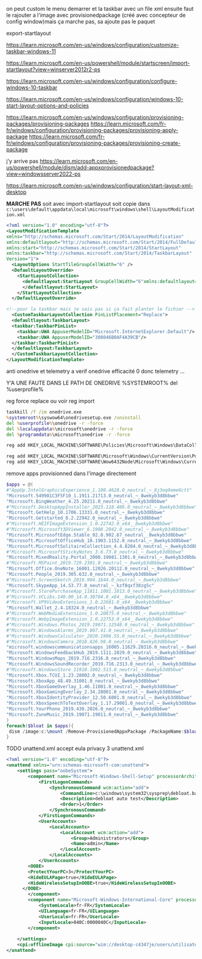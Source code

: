 on peut custom le menu demarrer et la taskbar avec un file xml
ensuite faut le rajouter a l'image avec provisionedpackage (créé avec concepteur de config window)mais ça marche pas, sa ajoute pas le paquet

export-startlayout

https://learn.microsoft.com/en-us/windows/configuration/customize-taskbar-windows-11

https://learn.microsoft.com/en-us/powershell/module/startscreen/import-startlayout?view=winserver2012r2-ps

https://learn.microsoft.com/en-us/windows/configuration/configure-windows-10-taskbar

https://learn.microsoft.com/en-us/windows/configuration/windows-10-start-layout-options-and-policies

https://learn.microsoft.com/en-us/windows/configuration/provisioning-packages/provisioning-packages
https://learn.microsoft.com/fr-fr/windows/configuration/provisioning-packages/provisioning-apply-package
https://learn.microsoft.com/fr-fr/windows/configuration/provisioning-packages/provisioning-create-package

j'y arrive pas 
https://learn.microsoft.com/en-us/powershell/module/dism/add-appxprovisionedpackage?view=windowsserver2022-ps


https://learn.microsoft.com/en-us/windows/configuration/start-layout-xml-desktop

**MARCHE PAS** 
soit avec import-startlayout
soit copie dans `c:\users\default\appdata\local\microsoft\windows\shell\LayoutModification.xml`
```xml
<?xml version="1.0" encoding="utf-8"?>
<LayoutModificationTemplate 
xmlns="http://schemas.microsoft.com/Start/2014/LayoutModification"  
xmlns:defaultlayout="http://schemas.microsoft.com/Start/2014/FullDefaultLayout" 
xmlns:start="http://schemas.microsoft.com/Start/2014/StartLayout" 
xmlns:taskbar="http://schemas.microsoft.com/Start/2014/TaskbarLayout"
Version="1"> 
  <LayoutOptions StartTileGroupCellWidth="6" />
  <DefaultLayoutOverride>
    <StartLayoutCollection>
      <defaultlayout:StartLayout GroupCellWidth="6"xmlns:defaultlayout="http://schemas.microsoft.com/Start/2014/FullDefaultLayout">
      </defaultlayout:StartLayout>
    </StartLayoutCollection>
  </DefaultLayoutOverride>

<!--pour la taskbar mais je sais pas si ça fait planter le fichier -->
  <CustomTaskbarLayoutCollection PinListPlacement="Replace">
  <defaultlayout:TaskbarLayout>
  <taskbar:TaskbarPinList>  
	<taskbar:UWA AppuserModelID="Microsoft.InternetExplorer.Default"/>
	<taskbar:UWA AppuserModelID="308046B0AF4A39CB"/>
  </taskbar:TaskbarPinList>
  </defaultlayout:TaskbarLayout>
  </CustomTaskbarLayoutCollection>
</LayoutModificationTemplate>

```

anti onedrive et telemetry a verif
onedrive efficacité 0
 donc telemetry ...

Y'A UNE FAUTE DANS LE PATH DE ONEDRIVE %SYSTEMROOT%
del %userprofile%
 

reg force replace ou voir reg import
```bat
taskkill /f /im onedrive.exe
%systemroot%\syswow64\onedrivesetup.exe /uninstall
del %userprofile%\onedrive -r -force
del %localappdata%\microsoft\onedrive -r -force
del %programdata%\microsoft\onedrive -r -force

reg add HKEY_LOCAL_MACHINE\SOFTWARE\Policies\Microsoft\Windows\DataCollection /v "allow telemetry" /t REG_DWORD /d 0

reg add HKEY_LOCAL_MACHINE\SOFTWARE\Microsoft\Windows\CurrentVersion\Policies\DataCollection /v "allow telemetry" /t REG_DWORD /d 0
reg add HKEY_LOCAL_MACHINE\SOFTWARE\Wow6432Node\Microsoft\Windows\CurrentVersion\policies\DataCollection /v "allow telemetry" /t REG_DWORD /d 0
```

remove apps provisionned dans l'image directement
```powershell
$apps = @(
#"AppUp.IntelGraphicsExperience_1.100.4628.0_neutral_~_8j3eq9eme6ctt"
"Microsoft.549981C3F5F10_1.1911.21713.0_neutral_~_8wekyb3d8bbwe"
"Microsoft.BingWeather_4.25.20211.0_neutral_~_8wekyb3d8bbwe"
#"Microsoft.DesktopAppInstaller_2023.118.406.0_neutral_~_8wekyb3d8bbwe"
"Microsoft.GetHelp_10.1706.13331.0_neutral_~_8wekyb3d8bbwe"
"Microsoft.Getstarted_8.2.22942.0_neutral_~_8wekyb3d8bbwe"
#"Microsoft.HEIFImageExtension_1.0.22742.0_x64__8wekyb3d8bbwe"
#"Microsoft.Microsoft3DViewer_6.1908.2042.0_neutral_~_8wekyb3d8bbwe"
"Microsoft.MicrosoftEdge.Stable_92.0.902.67_neutral__8wekyb3d8bbwe"
"Microsoft.MicrosoftOfficeHub_18.1903.1152.0_neutral_~_8wekyb3d8bbwe"
"Microsoft.MicrosoftSolitaireCollection_4.4.8204.0_neutral_~_8wekyb3d8bbwe"
#"Microsoft.MicrosoftStickyNotes_3.6.73.0_neutral_~_8wekyb3d8bbwe"
"Microsoft.MixedReality.Portal_2000.19081.1301.0_neutral_~_8wekyb3d8bbwe"
#"Microsoft.MSPaint_2019.729.2301.0_neutral_~_8wekyb3d8bbwe"
"Microsoft.Office.OneNote_16001.12026.20112.0_neutral_~_8wekyb3d8bbwe"
"Microsoft.People_2019.305.632.0_neutral_~_8wekyb3d8bbwe"
#"Microsoft.ScreenSketch_2019.904.1644.0_neutral_~_8wekyb3d8bbwe"
"Microsoft.SkypeApp_14.53.77.0_neutral_~_kzf8qxf38zg5c"
#"Microsoft.StorePurchaseApp_11811.1001.1813.0_neutral_~_8wekyb3d8bbwe"
#"Microsoft.VCLibs.140.00_14.0.30704.0_x64__8wekyb3d8bbwe"
#"Microsoft.VP9VideoExtensions_1.0.22681.0_x64__8wekyb3d8bbwe"
"Microsoft.Wallet_2.4.18324.0_neutral_~_8wekyb3d8bbwe"
#"Microsoft.WebMediaExtensions_1.0.20875.0_neutral_~_8wekyb3d8bbwe"
#"Microsoft.WebpImageExtension_1.0.22753.0_x64__8wekyb3d8bbwe"
#"Microsoft.Windows.Photos_2019.19071.12548.0_neutral_~_8wekyb3d8bbwe"
#"Microsoft.WindowsAlarms_2019.807.41.0_neutral_~_8wekyb3d8bbwe"
#"Microsoft.WindowsCalculator_2020.1906.55.0_neutral_~_8wekyb3d8bbwe"
#"Microsoft.WindowsCamera_2018.826.98.0_neutral_~_8wekyb3d8bbwe"
"microsoft.windowscommunicationsapps_16005.11629.20316.0_neutral_~_8wekyb3d8bbwe"
"Microsoft.WindowsFeedbackHub_2019.1111.2029.0_neutral_~_8wekyb3d8bbwe"
"Microsoft.WindowsMaps_2019.716.2316.0_neutral_~_8wekyb3d8bbwe"
"Microsoft.WindowsSoundRecorder_2019.716.2313.0_neutral_~_8wekyb3d8bbwe"
#"Microsoft.WindowsStore_11910.1002.513.0_neutral_~_8wekyb3d8bbwe"
"Microsoft.Xbox.TCUI_1.23.28002.0_neutral_~_8wekyb3d8bbwe"
"Microsoft.XboxApp_48.49.31001.0_neutral_~_8wekyb3d8bbwe"
"Microsoft.XboxGameOverlay_1.46.11001.0_neutral_~_8wekyb3d8bbwe"
"Microsoft.XboxGamingOverlay_2.34.28001.0_neutral_~_8wekyb3d8bbwe"
"Microsoft.XboxIdentityProvider_12.50.6001.0_neutral_~_8wekyb3d8bbwe"
"Microsoft.XboxSpeechToTextOverlay_1.17.29001.0_neutral_~_8wekyb3d8bbwe"
"Microsoft.YourPhone_2019.430.2026.0_neutral_~_8wekyb3d8bbwe"
"Microsoft.ZuneMusic_2019.19071.19011.0_neutral_~_8wekyb3d8bbwe"
)
foreach($bloat in $apps){
 dism /image:c:\mount /Remove-ProvisionedAppxPackage /PackageName:$bloat
}

```

TODO
unattend.xml accept eula
privacy 3
unattend.xml
```xml
<?xml version="1.0" encoding="utf-8"?>
<unattend xmlns="urn:schemas-microsoft-com:unattend">
    <settings pass="oobeSystem">
        <component name="Microsoft-Windows-Shell-Setup" processorArchitecture="amd64" publicKeyToken="31bf3856ad364e35" language="neutral" versionScope="nonSxS" xmlns:wcm="http://schemas.microsoft.com/WMIConfig/2002/State" xmlns:xsi="http://www.w3.org/2001/XMLSchema-instance">
            <FirstLogonCommands>
                <SynchronousCommand wcm:action="add">
                    <CommandLine>c:\windows\system32\sysprep\debloat.bat</CommandLine>
                    <Description>debloat auto test</Description>
                    <Order>1</Order>
                </SynchronousCommand>
            </FirstLogonCommands>
            <UserAccounts>
                <LocalAccounts>
                    <LocalAccount wcm:action="add">
                        <Group>Administrators</Group>
                        <Name>admin</Name>
                    </LocalAccount>
                </LocalAccounts>
            </UserAccounts>
		<OOBE>
        <ProtectYourPC>3</ProtectYourPC>
        <HideEULAPage>true</HideEULAPage>
        <HideWirelessSetupInOOBE>true</HideWirelessSetupInOOBE>
      </OOBE>
        </component>
        <component name="Microsoft-Windows-International-Core" processorArchitecture="amd64" publicKeyToken="31bf3856ad364e35" language="neutral" versionScope="nonSxS" xmlns:wcm="http://schemas.microsoft.com/WMIConfig/2002/State" xmlns:xsi="http://www.w3.org/2001/XMLSchema-instance">
            <SystemLocale>fr-FR</SystemLocale>
            <UILanguage>fr-FR</UILanguage>
            <UserLocale>fr-FR</UserLocale>
            <InputLocale>040C:0000040C</InputLocale>
        </component>
		
    </settings>
    <cpi:offlineImage cpi:source="wim://desktop-c4347je/users/utilisateur/documents/capturewithapp.wim#windows10 apps" xmlns:cpi="urn:schemas-microsoft-com:cpi" />
</unattend>
```